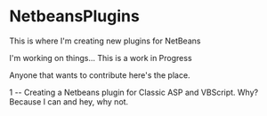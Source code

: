 NetbeansPlugins
===============

This is where I'm creating new plugins for NetBeans

I'm working on things... This is a work in Progress


Anyone that wants to contribute here's the place.

1 -- Creating a Netbeans plugin for Classic ASP and VBScript. Why? Because I can and hey, why not.

